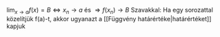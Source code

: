 $\lim_{x \to a}{f(x)} = B \iff x_n \to a \text{ és } \Rightarrow f(x_n) \to B$ 
Szavakkal: Ha egy sorozattal közelítjük f(a)-t, akkor ugyanazt a [[Függvény határértéke|határértéket]] kapjuk